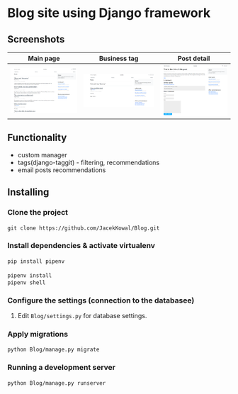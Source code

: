 # Blog site using Django framework

## Screenshots

| Main page | Business tag | Post detail |
| -------|--------------|-----------------|
| <img src="./screenshots/main_page.png" width="200"> | <img src="./screenshots/business_tag.png" width="200"> | <img src="./screenshots/post_detail.png" width="200"> |

## Functionality

- custom manager
- tags(django-taggit) - filtering, recommendations
- email posts recommendations

## Installing

### Clone the project

```
git clone https://github.com/JacekKowal/Blog.git
```

### Install dependencies & activate virtualenv

```
pip install pipenv

pipenv install
pipenv shell
```

### Configure the settings (connection to the databasee)

1. Edit `Blog/settings.py` for database settings.

### Apply migrations

```
python Blog/manage.py migrate
```

### Running a development server

```
python Blog/manage.py runserver
```

